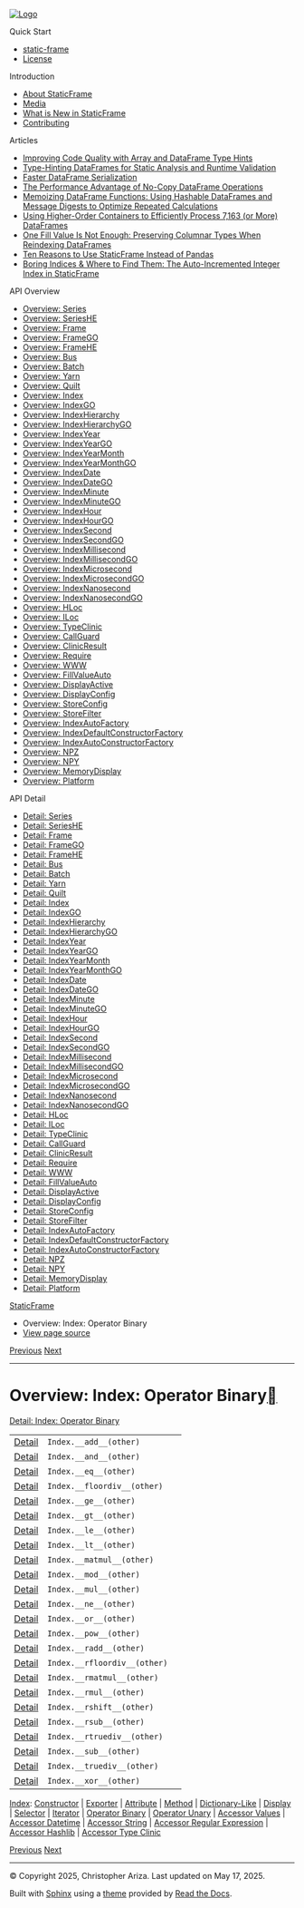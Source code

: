 [![Logo](../_static/sf-logo-web_icon-small.png)](../index.md)

Quick Start

* [static-frame](../readme.md)
* [License](../license.md)

Introduction

* [About StaticFrame](../intro.md)
* [Media](../intro.md#media)
* [What is New in StaticFrame](../new.md)
* [Contributing](../contributing.md)

Articles

* [Improving Code Quality with Array and DataFrame Type Hints](../articles/guard.md)
* [Type-Hinting DataFrames for Static Analysis and Runtime Validation](../articles/ftyping.md)
* [Faster DataFrame Serialization](../articles/serialize.md)
* [The Performance Advantage of No-Copy DataFrame Operations](../articles/no_copy.md)
* [Memoizing DataFrame Functions: Using Hashable DataFrames and Message Digests to Optimize Repeated Calculations](../articles/hash.md)
* [Using Higher-Order Containers to Efficiently Process 7,163 (or More) DataFrames](../articles/uhoc.md)
* [One Fill Value Is Not Enough: Preserving Columnar Types When Reindexing DataFrames](../articles/fill_value.md)
* [Ten Reasons to Use StaticFrame Instead of Pandas](../articles/upgrade.md)
* [Boring Indices & Where to Find Them: The Auto-Incremented Integer Index in StaticFrame](../articles/aiii.md)

API Overview

* [Overview: Series](series.md)
* [Overview: SeriesHE](series_he.md)
* [Overview: Frame](frame.md)
* [Overview: FrameGO](frame_go.md)
* [Overview: FrameHE](frame_he.md)
* [Overview: Bus](bus.md)
* [Overview: Batch](batch.md)
* [Overview: Yarn](yarn.md)
* [Overview: Quilt](quilt.md)
* [Overview: Index](index.md)
* [Overview: IndexGO](index_go.md)
* [Overview: IndexHierarchy](index_hierarchy.md)
* [Overview: IndexHierarchyGO](index_hierarchy_go.md)
* [Overview: IndexYear](index_year.md)
* [Overview: IndexYearGO](index_year_go.md)
* [Overview: IndexYearMonth](index_year_month.md)
* [Overview: IndexYearMonthGO](index_year_month_go.md)
* [Overview: IndexDate](index_date.md)
* [Overview: IndexDateGO](index_date_go.md)
* [Overview: IndexMinute](index_minute.md)
* [Overview: IndexMinuteGO](index_minute_go.md)
* [Overview: IndexHour](index_hour.md)
* [Overview: IndexHourGO](index_hour_go.md)
* [Overview: IndexSecond](index_second.md)
* [Overview: IndexSecondGO](index_second_go.md)
* [Overview: IndexMillisecond](index_millisecond.md)
* [Overview: IndexMillisecondGO](index_millisecond_go.md)
* [Overview: IndexMicrosecond](index_microsecond.md)
* [Overview: IndexMicrosecondGO](index_microsecond_go.md)
* [Overview: IndexNanosecond](index_nanosecond.md)
* [Overview: IndexNanosecondGO](index_nanosecond_go.md)
* [Overview: HLoc](hloc.md)
* [Overview: ILoc](iloc.md)
* [Overview: TypeClinic](type_clinic.md)
* [Overview: CallGuard](call_guard.md)
* [Overview: ClinicResult](clinic_result.md)
* [Overview: Require](require.md)
* [Overview: WWW](www.md)
* [Overview: FillValueAuto](fill_value_auto.md)
* [Overview: DisplayActive](display_active.md)
* [Overview: DisplayConfig](display_config.md)
* [Overview: StoreConfig](store_config.md)
* [Overview: StoreFilter](store_filter.md)
* [Overview: IndexAutoFactory](index_auto_factory.md)
* [Overview: IndexDefaultConstructorFactory](index_default_constructor_factory.md)
* [Overview: IndexAutoConstructorFactory](index_auto_constructor_factory.md)
* [Overview: NPZ](npz.md)
* [Overview: NPY](npy.md)
* [Overview: MemoryDisplay](memory_display.md)
* [Overview: Platform](platform.md)

API Detail

* [Detail: Series](../api_detail/series.md)
* [Detail: SeriesHE](../api_detail/series_he.md)
* [Detail: Frame](../api_detail/frame.md)
* [Detail: FrameGO](../api_detail/frame_go.md)
* [Detail: FrameHE](../api_detail/frame_he.md)
* [Detail: Bus](../api_detail/bus.md)
* [Detail: Batch](../api_detail/batch.md)
* [Detail: Yarn](../api_detail/yarn.md)
* [Detail: Quilt](../api_detail/quilt.md)
* [Detail: Index](../api_detail/index.md)
* [Detail: IndexGO](../api_detail/index_go.md)
* [Detail: IndexHierarchy](../api_detail/index_hierarchy.md)
* [Detail: IndexHierarchyGO](../api_detail/index_hierarchy_go.md)
* [Detail: IndexYear](../api_detail/index_year.md)
* [Detail: IndexYearGO](../api_detail/index_year_go.md)
* [Detail: IndexYearMonth](../api_detail/index_year_month.md)
* [Detail: IndexYearMonthGO](../api_detail/index_year_month_go.md)
* [Detail: IndexDate](../api_detail/index_date.md)
* [Detail: IndexDateGO](../api_detail/index_date_go.md)
* [Detail: IndexMinute](../api_detail/index_minute.md)
* [Detail: IndexMinuteGO](../api_detail/index_minute_go.md)
* [Detail: IndexHour](../api_detail/index_hour.md)
* [Detail: IndexHourGO](../api_detail/index_hour_go.md)
* [Detail: IndexSecond](../api_detail/index_second.md)
* [Detail: IndexSecondGO](../api_detail/index_second_go.md)
* [Detail: IndexMillisecond](../api_detail/index_millisecond.md)
* [Detail: IndexMillisecondGO](../api_detail/index_millisecond_go.md)
* [Detail: IndexMicrosecond](../api_detail/index_microsecond.md)
* [Detail: IndexMicrosecondGO](../api_detail/index_microsecond_go.md)
* [Detail: IndexNanosecond](../api_detail/index_nanosecond.md)
* [Detail: IndexNanosecondGO](../api_detail/index_nanosecond_go.md)
* [Detail: HLoc](../api_detail/hloc.md)
* [Detail: ILoc](../api_detail/iloc.md)
* [Detail: TypeClinic](../api_detail/type_clinic.md)
* [Detail: CallGuard](../api_detail/call_guard.md)
* [Detail: ClinicResult](../api_detail/clinic_result.md)
* [Detail: Require](../api_detail/require.md)
* [Detail: WWW](../api_detail/www.md)
* [Detail: FillValueAuto](../api_detail/fill_value_auto.md)
* [Detail: DisplayActive](../api_detail/display_active.md)
* [Detail: DisplayConfig](../api_detail/display_config.md)
* [Detail: StoreConfig](../api_detail/store_config.md)
* [Detail: StoreFilter](../api_detail/store_filter.md)
* [Detail: IndexAutoFactory](../api_detail/index_auto_factory.md)
* [Detail: IndexDefaultConstructorFactory](../api_detail/index_default_constructor_factory.md)
* [Detail: IndexAutoConstructorFactory](../api_detail/index_auto_constructor_factory.md)
* [Detail: NPZ](../api_detail/npz.md)
* [Detail: NPY](../api_detail/npy.md)
* [Detail: MemoryDisplay](../api_detail/memory_display.md)
* [Detail: Platform](../api_detail/platform.md)

[StaticFrame](../index.md)

* Overview: Index: Operator Binary
* [View page source](../_sources/api_overview/index-operator_binary.rst.txt)

[Previous](index-iterator.md "Overview: Index: Iterator")
[Next](index-operator_unary.md "Overview: Index: Operator Unary")

---

# Overview: Index: Operator Binary[](#overview-index-operator-binary "Link to this heading")

[Detail: Index: Operator Binary](../api_detail/index-operator_binary.md#api-detail-index-operator-binary)

|  |  |  |
| --- | --- | --- |
| [Detail](../api_detail/index-operator_binary.md#api-sig-index-add) | `Index.__add__(other)` |  |
| [Detail](../api_detail/index-operator_binary.md#api-sig-index-and) | `Index.__and__(other)` |  |
| [Detail](../api_detail/index-operator_binary.md#api-sig-index-eq) | `Index.__eq__(other)` |  |
| [Detail](../api_detail/index-operator_binary.md#api-sig-index-floordiv) | `Index.__floordiv__(other)` |  |
| [Detail](../api_detail/index-operator_binary.md#api-sig-index-ge) | `Index.__ge__(other)` |  |
| [Detail](../api_detail/index-operator_binary.md#api-sig-index-gt) | `Index.__gt__(other)` |  |
| [Detail](../api_detail/index-operator_binary.md#api-sig-index-le) | `Index.__le__(other)` |  |
| [Detail](../api_detail/index-operator_binary.md#api-sig-index-lt) | `Index.__lt__(other)` |  |
| [Detail](../api_detail/index-operator_binary.md#api-sig-index-matmul) | `Index.__matmul__(other)` |  |
| [Detail](../api_detail/index-operator_binary.md#api-sig-index-mod) | `Index.__mod__(other)` |  |
| [Detail](../api_detail/index-operator_binary.md#api-sig-index-mul) | `Index.__mul__(other)` |  |
| [Detail](../api_detail/index-operator_binary.md#api-sig-index-ne) | `Index.__ne__(other)` |  |
| [Detail](../api_detail/index-operator_binary.md#api-sig-index-or) | `Index.__or__(other)` |  |
| [Detail](../api_detail/index-operator_binary.md#api-sig-index-pow) | `Index.__pow__(other)` |  |
| [Detail](../api_detail/index-operator_binary.md#api-sig-index-radd) | `Index.__radd__(other)` |  |
| [Detail](../api_detail/index-operator_binary.md#api-sig-index-rfloordiv) | `Index.__rfloordiv__(other)` |  |
| [Detail](../api_detail/index-operator_binary.md#api-sig-index-rmatmul) | `Index.__rmatmul__(other)` |  |
| [Detail](../api_detail/index-operator_binary.md#api-sig-index-rmul) | `Index.__rmul__(other)` |  |
| [Detail](../api_detail/index-operator_binary.md#api-sig-index-rshift) | `Index.__rshift__(other)` |  |
| [Detail](../api_detail/index-operator_binary.md#api-sig-index-rsub) | `Index.__rsub__(other)` |  |
| [Detail](../api_detail/index-operator_binary.md#api-sig-index-rtruediv) | `Index.__rtruediv__(other)` |  |
| [Detail](../api_detail/index-operator_binary.md#api-sig-index-sub) | `Index.__sub__(other)` |  |
| [Detail](../api_detail/index-operator_binary.md#api-sig-index-truediv) | `Index.__truediv__(other)` |  |
| [Detail](../api_detail/index-operator_binary.md#api-sig-index-xor) | `Index.__xor__(other)` |  |

[Index](index.md#api-overview-index): [Constructor](index-constructor.md#api-overview-index-constructor) | [Exporter](index-exporter.md#api-overview-index-exporter) | [Attribute](index-attribute.md#api-overview-index-attribute) | [Method](index-method.md#api-overview-index-method) | [Dictionary-Like](index-dictionary_like.md#api-overview-index-dictionary-like) | [Display](index-display.md#api-overview-index-display) | [Selector](index-selector.md#api-overview-index-selector) | [Iterator](index-iterator.md#api-overview-index-iterator) | [Operator Binary](#api-overview-index-operator-binary) | [Operator Unary](index-operator_unary.md#api-overview-index-operator-unary) | [Accessor Values](index-accessor_values.md#api-overview-index-accessor-values) | [Accessor Datetime](index-accessor_datetime.md#api-overview-index-accessor-datetime) | [Accessor String](index-accessor_string.md#api-overview-index-accessor-string) | [Accessor Regular Expression](index-accessor_regular_expression.md#api-overview-index-accessor-regular-expression) | [Accessor Hashlib](index-accessor_hashlib.md#api-overview-index-accessor-hashlib) | [Accessor Type Clinic](index-accessor_type_clinic.md#api-overview-index-accessor-type-clinic)

[Previous](index-iterator.md "Overview: Index: Iterator")
[Next](index-operator_unary.md "Overview: Index: Operator Unary")

---

© Copyright 2025, Christopher Ariza.
Last updated on May 17, 2025.

Built with [Sphinx](https://www.sphinx-doc.org/) using a
[theme](https://github.com/readthedocs/sphinx_rtd_theme)
provided by [Read the Docs](https://readthedocs.org).
